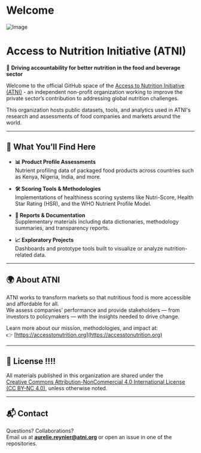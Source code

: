 # Welcome

![Image](https://github.com/user-attachments/assets/a8d16056-475d-4794-9706-71a4c434fb2f)

# Access to Nutrition Initiative (ATNI)

🔬 **Driving accountability for better nutrition in the food and beverage sector**

Welcome to the official GitHub space of the [Access to Nutrition Initiative (ATNI)](https://accesstonutrition.org) - an independent non-profit organization working to improve the private sector’s contribution to addressing global nutrition challenges.

This organization hosts public datasets, tools, and analytics used in ATNI's research and assessments of food companies and markets around the world.

---

## 📁 What You’ll Find Here

- **📊 Product Profile Assessments**  
  Nutrient profiling data of packaged food products across countries such as Kenya, Nigeria, India, and more.

- **🛠️ Scoring Tools & Methodologies**  
  Implementations of healthiness scoring systems like Nutri-Score, Health Star Rating (HSR), and the WHO Nutrient Profile Model.

- **📄 Reports & Documentation**  
  Supplementary materials including data dictionaries, methodology summaries, and transparency reports.

- **📈 Exploratory Projects**  
  Dashboards and prototype tools built to visualize or analyze nutrition-related data.

---

## 🌍 About ATNI

ATNI works to transform markets so that nutritious food is more accessible and affordable for all.  
We assess companies’ performance and provide stakeholders — from investors to policymakers — with the insights needed to drive change.

Learn more about our mission, methodologies, and impact at:  
👉 [https://accesstonutrition.org](https://accesstonutrition.org)

---

## 📜 License !!!!

All materials published in this organization are shared under the  
[Creative Commons Attribution-NonCommercial 4.0 International License (CC BY-NC 4.0)](https://creativecommons.org/licenses/by-nc/4.0/), unless otherwise noted.

---

## 📬 Contact

Questions? Collaborations?  
Email us at **aurelie.reynier@atni.org** or open an issue in one of the repositories.


